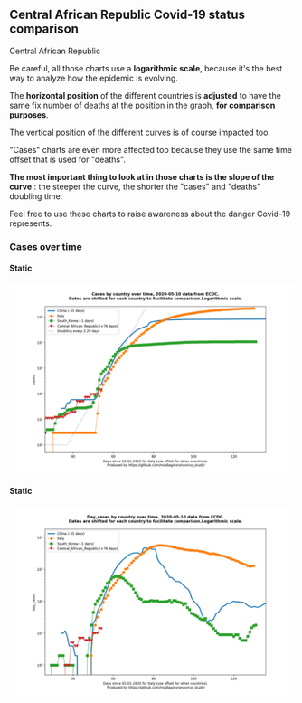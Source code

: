 ## Central African Republic Covid-19 status comparison 

Central African Republic



Be careful, all those charts use a **logarithmic scale**, because it's the best way to analyze how the epidemic is evolving.
 
The **horizontal position** of the different countries is **adjusted** to have the same fix number of deaths at the position in the graph, **for comparison purposes**.

The vertical position of the different curves is of course impacted too.

"Cases" charts are even more affected too because they use the same time offset that is used for "deaths".

**The most important thing to look at in those charts is the slope of the curve** : the steeper the curve, the shorter the "cases" and "deaths" doubling time.

Feel free to use these charts to raise awareness about the danger Covid-19 represents. 


 
### Cases over time
 
#### Static
![Central African Republic covid-19 cases static chart](https://raw.githubusercontent.com/madlag/coronavirus_study/master/notebooks/graphs/2020-05-10/countries/Central_African_Republic/2020-05-10_Central_African_Republic_cases.png "Central African Republic covid-19 cases static chart")   
 
#### Static
![Central African Republic covid-19 daily cases static chart](https://raw.githubusercontent.com/madlag/coronavirus_study/master/notebooks/graphs/2020-05-10/countries/Central_African_Republic/2020-05-10_Central_African_Republic_day_cases.png "Central African Republic covid-19 day_cases static chart")   

